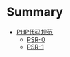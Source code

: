 # Summary

* [PHP代码规范](README.md)
  * [PSR-0](PSR-0.md)
  * [PSR-1](PSR-1-basic-coding-standard.md)


